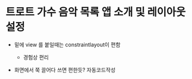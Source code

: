 # 트로트 가수 음악 목록 앱 소개 및 레이아웃 설정

- 밑에 view 를 붙일때는 constraintlayout이 편함

  - 경험상 편리

- 화면에서 쭉 끌어다 쓰면 편한듯? 자동코드작성

